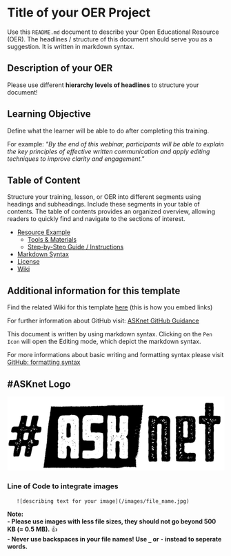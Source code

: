 # Title of your OER Project

Use this `README.md` document to describe your Open Educational Resource (OER). The headlines / structure of this document should serve you as a suggestion. It is written in markdown syntax. 

## Description of your OER
Please use different **hierarchy levels of headlines** to structure your document!

## Learning Objective 
Define what the learner will be able to do after completing this training.

For example: _"By the end of this webinar, participants will be able to explain the key principles of effective written communication and apply editing techniques to improve clarity and engagement."_

## Table of Content
Structure your training, lesson, or OER into different segments using headings and subheadings. Include these segments in your table of contents. The table of contents provides an organized overview, allowing readers to quickly find and navigate to the sections of interest.

+ [Resource Example](https://github.com/ASKnetCommunity/OER_documents_template/blob/main/resources_example.md)
    + [Tools & Materials](https://github.com/ASKnetCommunity/OER_documents_template/blob/main/resources_example.md#tools--materials)
    + [Step-by-Step Guide / Instructions](https://github.com/ASKnetCommunity/OER_documents_template/blob/main/resources_example.md#step-by-step-guide--instructions)
+ [Markdown Syntax](https://github.com/ASKnetCommunity/OER_documents_template/blob/main/markdown_syntax.md#markdown-syntax) 
+ [License](https://github.com/ASKnetCommunity/OER_documents_template/blob/main/LICENSE)
+ [Wiki](https://github.com/ASKnetCommunity/OER_documents_template/wiki/Creating-a-document-with-images-on-GitHub)

## Additional information for this template
Find the related Wiki for this template [here](https://github.com/ASKnetCommunity/OER_documents_template/wiki) (this is how you embed links)  

For further information about GitHub visit: [ASKnet GitHub Guidance](https://asknet-open-training.github.io/Github-Guidance/) 

This document is written by using markdown syntax. Clicking on the `Pen Icon` will open the Editing mode, which depict the markdown syntax.

For more informations about basic writing and formatting syntax please visit [GitHub: formatting syntax](https://docs.github.com/en/get-started/writing-on-github/getting-started-with-writing-and-formatting-on-github/basic-writing-and-formatting-syntax)

## #ASKnet Logo 
![ASKnet Logo](/images/asknet-logo.png) 

### Line of Code to integrate images  
  ```
     ![describing text for your image](/images/file_name.jpg)
  ```  
**Note:**  
**- Please use images with less file sizes, they should not go beyond 500 KB (= 0.5 MB).** :+1:  
**- Never use backspaces in your file names! Use `_` or `-` instead to seperate words.**
